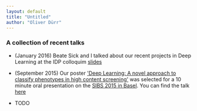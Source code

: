 ```yaml
---
layout: default
title: "Untitled"
author: "Oliver Dürr"
---
```


### A collection of recent talks

* (January 2016) Beate Sick and I talked about our recent projects in Deep Learning at the IDP colloquim [slides](https://dl.dropboxusercontent.com/u/9154523/talks/Deep_Learning_Colloq_26_1_2016.pdf)

* (September 2015) Our poster ['Deep Learning: A novel approach to classify phenotypes in high content screening'](https://www.researchgate.net/publication/293817013_Deep_learning_A_novel_approach_to_classify_phenotypes_in_high_content_screening) was selected for a 10 minute oral presentation on the [SIBS 2015 in Basel](https://www.sibs2015.ethz.ch/). You can find the talk [here](https://dl.dropboxusercontent.com/u/9154523/talks/SIBS2015_final_as_hold.pdf)

* TODO
